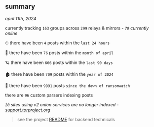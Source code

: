 
## summary
_april 11th, 2024_

currently tracking `163` groups across `299` relays & mirrors - _`70` currently online_

⏲ there have been `4` posts within the `last 24 hours`

🦈 there have been `76` posts within the `month of april`

🪐 there have been `666` posts within the `last 90 days`

🏚 there have been `709` posts within the `year of 2024`

🦕 there have been `9991` posts `since the dawn of ransomwatch`

there are `96` custom parsers indexing posts

_`20` sites using v2 onion services are no longer indexed - [support.torproject.org](https://support.torproject.org/onionservices/v2-deprecation/)_

> see the project [README](https://github.com/joshhighet/ransomwatch#ransomwatch--) for backend technicals
